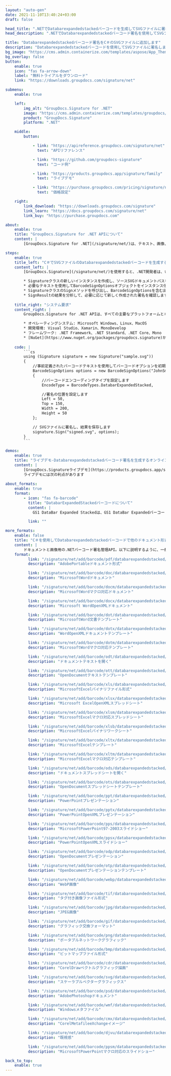 ```yaml
---
layout: "auto-gen"
date: 2021-11-10T13:40:24+03:00
draft: false

head_title: ".NETでDatabarexpandedstackedバーコードを生成してSVGファイルに署名する|署名文書"
head_description: ".NETでDatabarexpandedstackedバーコード署名を使用してSVGファイルに署名する-人気のあるビジネスドキュメントや画像ファイル形式にバーコードを追加する."

title: "Databarexpandedstackedバーコード署名をC＃のSVGファイルに追加します"
description: "Databarexpandedstackedバーコードを使用してSVGファイルに署名します。署名プロパティを操作し、ニーズに合ったドキュメント内で高度な署名オプションを設定します."
bg_image: "https://cms.admin.containerize.com/templates/aspose/App_Themes/V3/images/bg/header1.png"
bg_overlay: false
button:
    enable: true
    icon: "fas fa-arrow-down"
    label: "無料トライアルをダウンロード"
    link: "https://downloads.groupdocs.com/signature/net"

submenu:
    enable: true

    left:
        img_alt: "GroupDocs.Signature for .NET"
        image: "https://cms.admin.containerize.com/templates/groupdocs/images/product-logos/90x90-noborder/groupdocs-signature-net.png"
        product: "GroupDocs.Signature"
        platform: ".NET"

    middle:
        button:

            - link: "https://apireference.groupdocs.com/signature/net"
              text: "APIリファレンス"

            - link: "https://github.com/groupdocs-signature"
              text: "コード例"

            - link: "https://products.groupdocs.app/signature/family"
              text: "ライブデモ"

            - link: "https://purchase.groupdocs.com/pricing/signature/net"
              text: "価格設定"

    right:
        link_download: "https://downloads.groupdocs.com/signature"
        link_learn: "https://docs.groupdocs.com/signature/net"
        link_buy: "https://purchase.groupdocs.com"

about:
    enable: true
    title: "GroupDocs.Signature for .NET APIについて"
    content: |
        [GroupDocs.Signature for .NET](/signature/net/)は、テキスト、画像、バーコード、スタンプ、フォームフィールド、QRコード、メタデータなどのさまざまな署名タイプを使用してデジタルドキュメントに電子署名するネイティブ.NETAPIです。ユーザーは、PDF、Microsoft Word、Excelワークシート、PowerPointプレゼンテーション、Adobe Photoshop、メタファイル、および画像ファイル形式内のデジタル署名を追加、編集、検証、削除、および検索でき、必要に応じて署名プロパティをカスタマイズするための追加サポートがあります。

steps:
    enable: true
    title_left: "C＃でSVGファイルのDatabarexpandedstackedバーコードを生成する方法"
    content_left: |
        [GroupDocs.Signature](/signature/net/)を使用すると、.NET開発者は、いくつかの簡単な手順を実装することで、アプリケーション内のSVGファイルにDatabarexpandedstackedバーコードを簡単に追加できます。

        * Signatureクラスの新しいインスタンスを作成し、ソースSVGドキュメントパスをコンストラクターパラメーターとして渡します。
        * 必要なテキストを使用してBarcodeSignOptionsオブジェクトをインスタンス化し、EncodeTypeプロパティをDatabarExpandedStackedに設定します。
        * SignatureクラスのSignメソッドを呼び出し、BarcodeSignOptionsを含む出力SVGファイル名を渡します。
        * SignResultの結果を分析して、必要に応じて新しく作成された署名を確認します。
        
    title_right: "システム要求"
    content_right: |
        GroupDocs.Signature for .NET APIは、すべての主要なプラットフォームとオペレーティングシステムでサポートされています。以下のコードを実行する前に、システムに次の前提条件がインストールされていることを確認してください。

        * オペレーティングシステム: Microsoft Windows、Linux、MacOS
        * 開発環境: Visual Studio、Xamarin、MonoDevelop
        * フレームワーク: .NET Framework、.NET Standard、.NET Core、Mono
        * [NuGet](https://www.nuget.org/packages/groupdocs.signature)からGroupDocs.Signaturefor.NETの最新バージョンをダウンロードします
        
    code: |
        ```cs
        using (Signature signature = new Signature("sample.svg"))
        {
            //事前定義されたバーコードテキストを使用してバーコードオプションを初期化します
            BarcodeSignOptions options = new BarcodeSignOptions("JohnSmith")
            {
                //バーコードエンコーディングタイプを設定します
                EncodeType = BarcodeTypes.DatabarExpandedStacked,

                //署名の位置を設定します
                Left = 50,
                Top = 150,
                Width = 200,
                Height = 50
            };

            // SVGファイルに署名し、結果を保存します 
            signature.Sign("signed.svg", options);
        }
        ```
        
demos:
    enable: true
    title: "ライブデモ-Databarexpandedstackedバーコード署名を生成するオンラインアプリ"
    content: |
        [GroupDocs.Signatureライブデモ](https://products.groupdocs.app/signature/family)サイトにアクセスして、DatabarexpandedstackedバーコードをSVGファイルに今すぐ追加してください。  
        ライブデモには次の利点があります
        
about_formats:
    enable: true
    format:
        - icon: "fas fa-barcode"
          title: "DatabarExpandedStackedバーコードについて"
          content: |
            GS1 DataBar Expanded Stackedは、GS1 DataBar Expandedバーコードであり、複数の行に分割され、その間に区切りパターンがあります。

          link: ""

more_formats:
    enable: false
    title: "C＃を使用してDatabarexpandedstackedバーコードで他のドキュメント形式に署名する"
    content: |
        ドキュメントと画像用の.NETバーコード署名管理API。以下に説明するように、一般的なファイル形式のいくつかにバーコード署名を追加します。
    format: 
          link: "/signature/net/add/barcode/pdf/databarexpandedstacked/"
          description: "AdobePortableドキュメント形式"

          link: "/signature/net/add/barcode/doc/databarexpandedstacked/"
          description: "MicrosoftWordドキュメント"

          link: "/signature/net/add/barcode/docm/databarexpandedstacked/"
          description: "MicrosoftWordマクロ対応ドキュメント"

          link: "/signature/net/add/barcode/docx/databarexpandedstacked/"
          description: "Microsoft WordOpenXMLドキュメント"

          link: "/signature/net/add/barcode/dot/databarexpandedstacked/"
          description: "MicrosoftWord文書テンプレート"

          link: "/signature/net/add/barcode/dotx/databarexpandedstacked/"
          description: "WordOpenXMLドキュメントテンプレート"

          link: "/signature/net/add/barcode/dotm/databarexpandedstacked/"
          description: "MicrosoftWordマクロ対応テンプレート"       

          link: "/signature/net/add/barcode/odt/databarexpandedstacked/"
          description: "ドキュメントテキストを開く"

          link: "/signature/net/add/barcode/ott/databarexpandedstacked/"
          description: "OpenDocumentテキストテンプレート"

          link: "/signature/net/add/barcode/xls/databarexpandedstacked/"
          description: "MicrosoftExcelバイナリファイル形式"

          link: "/signature/net/add/barcode/xlsx/databarexpandedstacked/"
          description: "Microsoft ExcelOpenXMLスプレッドシート"

          link: "/signature/net/add/barcode/xlsm/databarexpandedstacked/"
          description: "MicrosoftExcelマクロ対応スプレッドシート"

          link: "/signature/net/add/barcode/xlsb/databarexpandedstacked/"
          description: "MicrosoftExcelバイナリワークシート"

          link: "/signature/net/add/barcode/xltx/databarexpandedstacked/"
          description: "MicrosoftExcelテンプレート"

          link: "/signature/net/add/barcode/xltm/databarexpandedstacked/"
          description: "MicrosoftExcelマクロ対応テンプレート"

          link: "/signature/net/add/barcode/ods/databarexpandedstacked/"
          description: "ドキュメントスプレッドシートを開く"

          link: "/signature/net/add/barcode/ots/databarexpandedstacked/"
          description: "OpenDocumentスプレッドシートテンプレート"

          link: "/signature/net/add/barcode/ppt/databarexpandedstacked/"
          description: "PowerPointプレゼンテーション"

          link: "/signature/net/add/barcode/pptx/databarexpandedstacked/"
          description: "PowerPointOpenXMLプレゼンテーション"

          link: "/signature/net/add/barcode/pps/databarexpandedstacked/"
          description: "MicrosoftPowerPoint97-2003スライドショー"

          link: "/signature/net/add/barcode/ppsx/databarexpandedstacked/"
          description: "PowerPointOpenXMLスライドショー"                              

          link: "/signature/net/add/barcode/odp/databarexpandedstacked/"
          description: "OpenDocumentプレゼンテーション"

          link: "/signature/net/add/barcode/otp/databarexpandedstacked/"
          description: "OpenDocumentプレゼンテーションテンプレート"

          link: "/signature/net/add/barcode/webp/databarexpandedstacked/"
          description: "WebP画像"

          link: "/signature/net/add/barcode/tif/databarexpandedstacked/"
          description: "タグ付き画像ファイル形式"

          link: "/signature/net/add/barcode/jpg/databarexpandedstacked/"
          description: "JPEG画像"

          link: "/signature/net/add/barcode/gif/databarexpandedstacked/"
          description: "グラフィック交換フォーマット"

          link: "/signature/net/add/barcode/png/databarexpandedstacked/"
          description: "ポータブルネットワークグラフィック"

          link: "/signature/net/add/barcode/bmp/databarexpandedstacked/"
          description: "ビットマップファイル形式"

          link: "/signature/net/add/barcode/cdr/databarexpandedstacked/"
          description: "CorelDrawベクトルグラフィック描画"

          link: "/signature/net/add/barcode/svg/databarexpandedstacked/"
          description: "スケーラブルベクターグラフィックス"

          link: "/signature/net/add/barcode/psd/databarexpandedstacked/"
          description: "AdobePhotoshopドキュメント"

          link: "/signature/net/add/barcode/wmf/databarexpandedstacked/"
          description: "Windowsメタファイル"        

          link: "/signature/net/add/barcode/cmx/databarexpandedstacked/"
          description: "CorelMetafileeXchangeイメージ"

          link: "/signature/net/add/barcode/djvu/databarexpandedstacked/"
          description: "既視感"

          link: "/signature/net/add/barcode/ppsm/databarexpandedstacked/"
          description: "MicrosoftPowerPointマクロ対応のスライドショー"

back_to_top:
    enable: true
---
```

